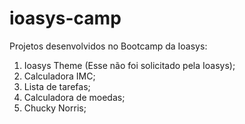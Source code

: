# ioasys-camp
Projetos desenvolvidos no Bootcamp da Ioasys:

1. Ioasys Theme (Esse não foi solicitado pela Ioasys);
2. Calculadora IMC;
3. Lista de tarefas;
4. Calculadora de moedas;
5. Chucky Norris;


